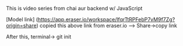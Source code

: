 This is video series from chai aur backend w/ JavaScript

[Model link] (https://app.eraser.io/workspace/lfqrTtRPFebP7vM9f7Zg?origin=share)
copied this above link from eraser.io --> Share->copy link

After this, terminal-> git init